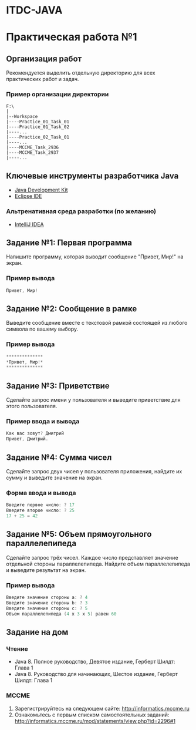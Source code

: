 # ITDC-JAVA
Практическая работа №1
======================

## Организация работ

Рекомендуется выделить отдельную директорию для всех практических работ и задач.

### Пример организации директории

```
F:\
|
|--Workspace
|----Practice_01_Task_01
|----Practice_01_Task_02
|----...
|----Practice_02_Task_01
|----...
|----MCCME_Task_2936
|----MCCME_Task_2937
|----...
```

## Ключевые инструменты разработчика Java

* [Java Development Kit](http://www.oracle.com/technetwork/java/javase/downloads/jdk8-downloads-2133151.html)
* [Eclipse IDE](https://eclipse.org/downloads/packages/eclipse-ide-java-developers/oxygenr)

### Альтренативная среда разработки (по желанию)

* [IntelliJ IDEA](https://www.jetbrains.com/idea)

## Задание №1: Первая программа

Напишите программу, которая выводит сообщение "Привет, Мир!" на экран.

### Пример вывода

```java
Привет, Мир!
```

## Задание №2: Сообщение в рамке

Выведите сообщение вместе с текстовой рамкой состоящей из любого символа по
вашему выбору.

### Пример вывода

```java
**************
*Привет, Мир!*
**************
```

## Задание №3: Приветствие

Сделайте запрос имени у пользователя и выведите приветствие для этого
пользователя.

### Пример ввода и вывода

```java
Как вас зовут? Дмитрий
Привет, Дмитрий.
```

## Задание №4: Сумма чисел

Сделайте запрос двух чисел у пользователя приложения, найдите их сумму и
выведите значение на экран.

### Форма ввода и вывода

```java
Введите первое число: ? 17
Введите второе число: ? 25
17 + 25 = 42
```

## Задание №5: Объем прямоугольного параллелепипеда

Сделайте запрос трёх чисел. Каждое число представляет значение отдельной стороны
параллелепипеда. Найдите объем параллелепипеда и выведите результат на экран.

### Пример вывода

```java
Введите значение стороны a: ? 4
Введите значение стороны b: ? 3
Введите значение стороны c: ? 5
Объем параллелепипеда (4 x 3 x 5) равен 60
```

## Задание на дом

### Чтение

* Java 8. Полное руководство, Девятое издание, Герберт Шилдт: Глава 1
* Java 8. Руководство для начинающих, Шестое издание, Герберт Шилдт: Глава 1

### MCCME

1. Зарегистрируйтесь на следующем сайте: http://informatics.mccme.ru
2. Ознакомьтесь с первым списком самостоятельных заданий: http://informatics.mccme.ru/mod/statements/view.php?id=2296#1

